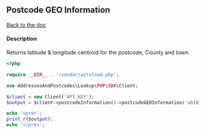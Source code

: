 ## Postcode GEO Information

[Back to the doc](../README.md)

#### Description

Returns latitude & longitude centroid for the postcode, County and town.

```php
<?php

require __DIR__ . '/vendor/autoload.php';

use AddressesAndPostcodes\Lookup\PHP\SDK\Client;

$client = new Client('API_KEY');
$output = $client->postcodeInformation()->postcodeGEOInformation('ab101ab');

echo '<pre>';
print_r($output);
echo '</pre>';
```